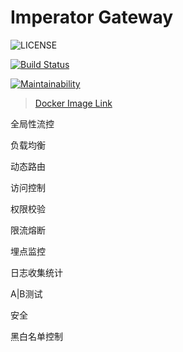 # Imperator Gateway

![LICENSE](https://img.shields.io/github/license/Starrier/imperator-gateway)

[![Build Status](https://www.travis-ci.org/Starrier/imperator-gateway.svg?branch=master)](https://www.travis-ci.org/Starrier/imperator-gateway)

[![Maintainability](https://api.codeclimate.com/v1/badges/70c48a9d62bb0a126934/maintainability)](https://codeclimate.com/github/Starrier/imperator-gateway/maintainability)

> [Docker Image Link](https://hub.docker.com/repository/docker/starrier/gateway-dev)

全局性流控

负载均衡

动态路由

访问控制

权限校验

限流熔断

埋点监控

日志收集统计

A|B测试

安全

黑白名单控制
